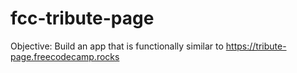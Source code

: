 # fcc-tribute-page
Objective: Build an app that is functionally similar to https://tribute-page.freecodecamp.rocks
